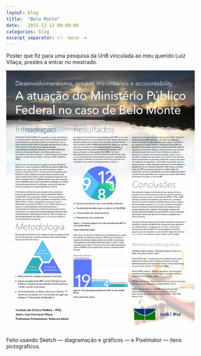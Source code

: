 ```yaml
---
layout: blog
title:  "Belo Monte"
date:   2015-12-12 00:00:00
categories: blog
excerpt_separator: <!--more-->
---
```


Poster que fiz para uma pesquisa da UnB vinculada ao meu querido Luiz Vilaça, prestes a entrar no mestrado.

![Poster sobre o trabalho](/assets/luiz-belo-monte.jpg)

Feito usando Sketch — diagramação e gráficos — e Pixelmator — itens pictográficos.
